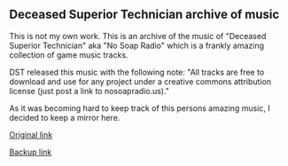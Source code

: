Deceased Superior Technician archive of music
-------------------------------------------

This is not my own work. This is an archive of the music of "Deceased Superior Technician" aka "No Soap Radio"
which is a frankly amazing collection of game music tracks.

DST released this music with the following note: "All tracks are free to download and use for any project under a creative commons attribution license (just post a link to nosoapradio.us)."

As it was becoming hard to keep track of this persons amazing music, I decided to keep a mirror here.

[Original link](nosoapradio.us)

[Backup link](https://drive.google.com/drive/folders/0Bw4MH6EXU9vTQzlNQk9qU2dTc0U)
